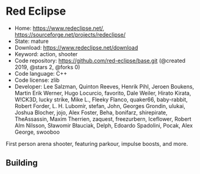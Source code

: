 # Red Eclipse

- Home: https://www.redeclipse.net/, https://sourceforge.net/projects/redeclipse/
- State: mature
- Download: https://www.redeclipse.net/download
- Keyword: action, shooter
- Code repository: https://github.com/red-eclipse/base.git (@created 2019, @stars 2, @forks 0)
- Code language: C++
- Code license: zlib
- Developer: Lee Salzman, Quinton Reeves, Henrik Pihl, Jeroen Boukens, Martin Erik Werner, Hugo Locurcio, favorito, Dale Weiler, Hirato Kirata, W!CK3D, lucky strike, Mike L., Fleeky Flanco, quaker66, baby-rabbit, Robert Forder, L. H. Lubomír, stefan, John, Georges Grondin, ulukai, Joshua Blocher, jojo, Alex Foster, Beha, bonifarz, shirepirate, TheAssassin, Maxim Therrien, zaquest, freezurbern, Iceflower, Robert Alm Nilsson, Sławomir Błauciak, Delph, Edoardo Spadolini, Pocak, Alex George, swooboo

First person arena shooter, featuring parkour, impulse boosts, and more.

## Building
